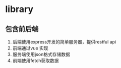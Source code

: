# library
## 包含前后端  
1. 后端使用express开发的简单服务器，提供restful api  
2. 前端通过vue 实现  
3. 服务端使用json格式存储数据  
4. 前端使用fetch获取数据

